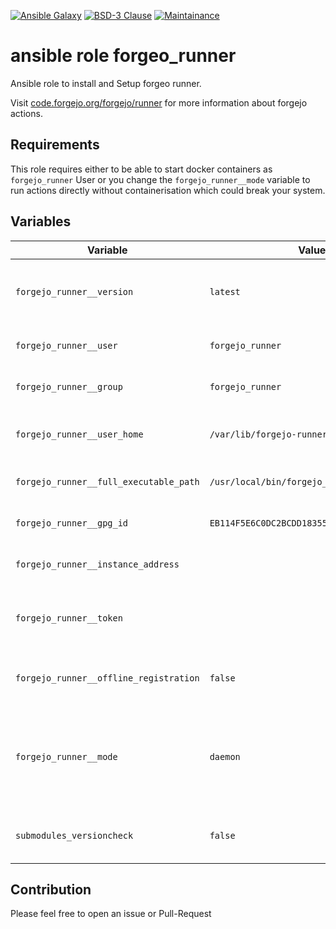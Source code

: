 [![Ansible Galaxy](https://ansible.l3d.space/svg/roles-ansible.forgeo_runner.svg)](https://galaxy.ansible.com/ui/standalone/roles/roles-ansible/forgeo_runner/)
[![BSD-3 Clause](https://ansible.l3d.space/svg/roles-ansible.forgeo_runner_license.svg)](LICENSE)
[![Maintainance](https://ansible.l3d.space/svg/roles-ansible.forgeo_runner_maintainance.svg)](https://ansible.l3d.space/#roles-ansible.forgeo_runner)

ansible role forgeo_runner
=======================

Ansible role to install and Setup forgeo runner.

Visit [code.forgejo.org/forgejo/runner](https://code.forgejo.org/forgejo/runner) for more information about forgejo actions.

Requirements
--------------

This role requires either to be able to start docker containers as ``forgejo_runner`` User or you change the ``forgejo_runner__mode`` variable to run actions directly without containerisation which could break your system.

Variables
-----------

| Variable                                 | Value                                        | Description                                                        |
| ---------------------------------------- | -------------------------------------------- | ------------------------------------------------------------------ |
| ``forgejo_runner__version``              | ``latest``                                   | Forgejo runner version or latest to use latest                     |
| ``forgejo_runner__user``                 | ``forgejo_runner``                           | Forejo runner UNIX User                                            |
| ``forgejo_runner__group``                | ``forgejo_runner``                           | Forgejo runner UNIX Group                                          |
| ``forgejo_runner__user_home``            | ``/var/lib/forgejo-runner``                  | Unix Home and working directory                                    |
| ``forgejo_runner__full_executable_path`` | ``/usr/local/bin/forgejo_runner``            | Path for executable binary                                         |
| ``forgejo_runner__gpg_id``               | ``EB114F5E6C0DC2BCDD183550A4B61A2DC5923710`` | Forgejo runneer GPG Key                                            |
| ``forgejo_runner__instance_address``     |                                              | Forgejo Instance Address                                           |
| ``forgejo_runner__token``                |                                              | Token for runner of your forgejo instance                          |
| ``forgejo_runner__offline_registration`` | ```false```                                  | Forgejo runner registration method                                 |
| ``forgejo_runner__mode``                 | ``daemon``                                   | Forgejo runner mode. Change to ``exec`` for local Runner execution |
| ``submodules_versioncheck``              | ``false``                                    | optional simple version check                                      |

Contribution
--------------

Please feel free to open an issue or Pull-Request
